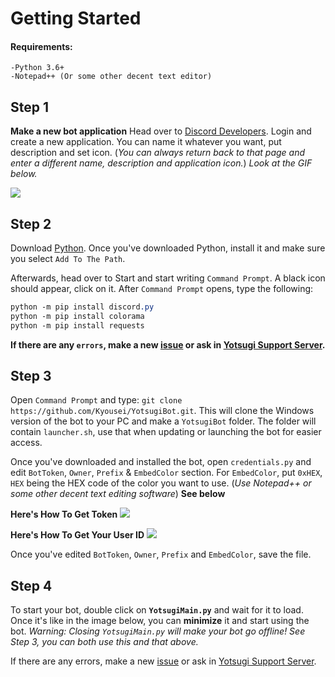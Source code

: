 # Getting Started



#### Requirements:
```
-Python 3.6+
-Notepad++ (Or some other decent text editor)
```


## Step 1
**Make a new bot application**
Head over to [Discord Developers](https://discordapp.com/developers/applications/me).
Login and create a new application. You can name it whatever you want, put description and set icon. (*You can always return back to that page and enter a different name, description and application icon.*)
*Look at the GIF below.*

![](http://i.imgur.com/5HaHpT0.gif)


## Step 2
Download [Python](https://www.python.org/ftp/python/3.6.2/python-3.6.2.exe).
Once you've downloaded Python, install it and make sure you select `Add To The Path`.

Afterwards, head over to Start and start writing `Command Prompt`. A black icon should appear, click on it.
After `Command Prompt` opens, type the following: 

```css
python -m pip install discord.py
python -m pip install colorama
python -m pip install requests
```

**If there are any `errors`, make a new [issue](https://github.com/Kyousei/YotsugiBot/issues) or ask in [Yotsugi Support Server](https://discord.gg/Fj9uwmT).**



## Step 3

Open `Command Prompt` and type: `git clone https://github.com/Kyousei/YotsugiBot.git`.
This will clone the Windows version of the bot to your PC and make a `YotsugiBot` folder.
The folder will contain `launcher.sh`, use that when updating or launching the bot for easier access.

Once you've downloaded and installed the bot, open `credentials.py` and edit `BotToken`, `Owner`, `Prefix` & `EmbedColor` section. 
For `EmbedColor`, put `0xHEX`, `HEX` being the HEX code of the color you want to use.
(*Use Notepad++ or some other decent text editing software*)
**See below**

**Here's How To Get Token**
![](http://i.imgur.com/jMHu1SQ.gif)


**Here's How To Get Your User ID**
![](http://g.recordit.co/iUm1PONr8i.gif)

Once you've edited `BotToken`, `Owner`, `Prefix` and `EmbedColor`, save the file.



## Step 4

To start your bot, double click on **`YotsugiMain.py`** and wait for it to load.
Once it's like in the image below, you can **minimize** it and start using the bot. *Warning: Closing `YotsugiMain.py` will make your bot go offline!*
*See Step 3, you can both use this and that above.*


If there are any errors, make a new [issue](https://github.com/Kyousei/YotsugiBot/issues) or ask in [Yotsugi Support Server](https://discord.gg/Fj9uwmT).
